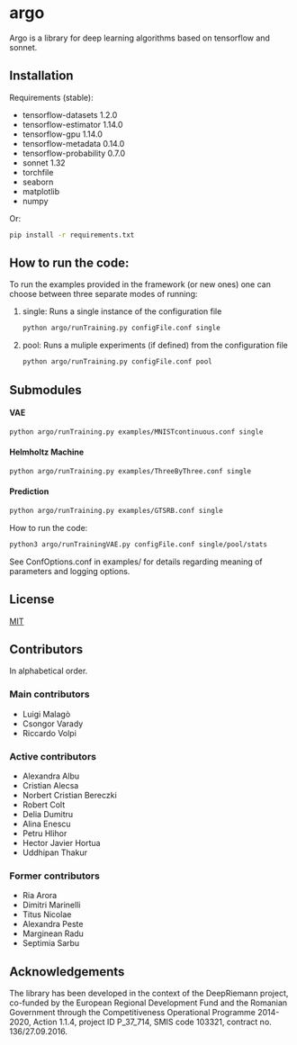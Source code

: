 # argo

Argo is a library for deep learning algorithms based on tensorflow and sonnet.

## Installation

Requirements (stable):
* tensorflow-datasets      1.2.0    
* tensorflow-estimator     1.14.0   
* tensorflow-gpu           1.14.0   
* tensorflow-metadata      0.14.0   
* tensorflow-probability   0.7.0    
* sonnet 1.32
* torchfile
* seaborn     
* matplotlib
* numpy

Or:
```bash
pip install -r requirements.txt
```

## How to run the code:
To run the examples provided in the framework (or new ones) one can choose between three separate modes of running:

1. single:
Runs a single instance of the configuration file
    ```bash
    python argo/runTraining.py configFile.conf single
    ```
1. pool:
Runs a muliple experiments (if defined) from the configuration file
    ```bash
    python argo/runTraining.py configFile.conf pool
    ```

## Submodules
#### VAE

```bash
python argo/runTraining.py examples/MNISTcontinuous.conf single
```
#### Helmholtz Machine

```bash
python argo/runTraining.py examples/ThreeByThree.conf single
```
#### Prediction

```bash
python argo/runTraining.py examples/GTSRB.conf single
```


How to run the code:
```bash
python3 argo/runTrainingVAE.py configFile.conf single/pool/stats
 ```
 
See ConfOptions.conf in examples/ for details regarding meaning of
parameters and logging options.

## License
[MIT](https://choosealicense.com/licenses/mit/)

## Contributors

In alphabetical order.

### Main contributors

* Luigi Malagò
* Csongor Varady
* Riccardo Volpi

### Active contributors

* Alexandra Albu
* Cristian Alecsa
* Norbert Cristian Bereczki
* Robert Colt
* Delia Dumitru
* Alina Enescu
* Petru Hlihor
* Hector Javier Hortua
* Uddhipan Thakur

### Former contributors

* Ria Arora
* Dimitri Marinelli
* Titus Nicolae
* Alexandra Peste
* Marginean Radu
* Septimia Sarbu


## Acknowledgements
The library has been developed in the context of the DeepRiemann project, co-funded by the European Regional Development Fund and the Romanian Government
through the Competitiveness Operational Programme 2014-2020, Action 1.1.4, project ID P_37_714, SMIS code 103321, contract no. 136/27.09.2016.
